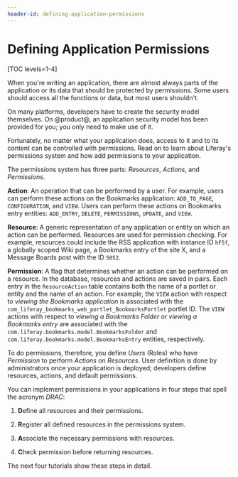```yaml
---
header-id: defining-application-permissions
---
```


# Defining Application Permissions

[TOC levels=1-4]

When you're writing an application, there are almost always parts of the
application or its data that should be protected by permissions. Some users
should access all the functions or data, but most users shouldn't. 

On many platforms, developers have to create the security model themselves. On
@product@, an application security model has been provided for you; you only
need to make use of it. 

Fortunately, no matter what your application does, access to it and to its
content can be controlled with permissions. Read on to learn about Liferay's
permissions system and how add permissions to your application.

The permissions system has three parts: *Resources*, *Actions*, and
*Permissions*. 

**Action**: An operation that can be performed by a user. For example, users can
perform these actions on the Bookmarks application: `ADD_TO_PAGE`,
`CONFIGURATION`, and `VIEW`. Users can perform these actions on Bookmarks entry
entities: `ADD_ENTRY`, `DELETE`, `PERMISSIONS`, `UPDATE`, and `VIEW`. 

**Resource**: A generic representation of any application or entity on which an
action can be performed. Resources are used for permission checking. For
example, resources could include the RSS application with instance ID `hF5f`,
a globally scoped Wiki page, a Bookmarks entry of the site X, and a Message
Boards post with the ID `5052`.

**Permission**: A flag that determines whether an action can be performed
on a resource. In the database, resources and actions are saved in pairs. Each
entry in the `ResourceAction` table contains both the name of a portlet or
entity and the name of an action. For example, the `VIEW` action with respect to
*viewing the Bookmarks application* is associated with the
`com_liferay_bookmarks_web_portlet_BookmarksPortlet` portlet ID. The `VIEW`
actions with respect to *viewing a Bookmarks Folder* or *viewing a Bookmarks
entry* are associated with the `com.liferay.bookmarks.model.BookmarksFolder` and
`com.liferay.bookmarks.model.BookmarksEntry` entities, respectively.

To do permissions, therefore, you define *Users* (Roles) who have *Permission*
to perform *Actions* on *Resources*. User definition is done by administrators
once your application is deployed; developers define resources, actions, and
default permissions. 

You can implement permissions in your applications in four steps that spell the
acronym *DRAC*: 

1. <b>D</b>efine all resources and their permissions. 

2. <b>R</b>egister all defined resources in the permissions system. 

3. <b>A</b>ssociate the necessary permissions with resources.

4. <b>C</b>heck permission before returning resources. 

The next four tutorials show these steps in detail. 

